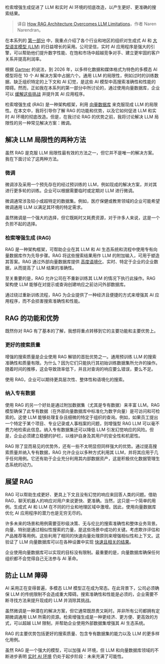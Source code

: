 
<!--
title: RAG 架构如何克服 LLM 的局限性
cover: https://cdn.thenewstack.io/media/2024/04/f55e74a6-rag-architecture-overcomes-llm-limitation.jpg
-->

检索增强生成促进了 LLM 和实时 AI 环境的彻底改造，以产生更好、更准确的搜索结果。

> 译自 [How RAG Architecture Overcomes LLM Limitations](https://thenewstack.io/how-rag-architecture-overcomes-llm-limitations/)，作者 Naren Narendran。

在本系列的 [第一部分](https://thenewstack.io/how-to-cure-llm-weaknesses-with-vector-databases/) 中，我重点介绍了各个行业和地区的组织对生成式 AI 和 [大型语言模型 (LLM)](https://thenewstack.io/llm/) 的日益增长的采用。公司坚信，实时 AI 应用程序是强大的引擎，可以帮助他们提升数字性能、在饱和市场中超越竞争对手、建立更牢固的客户关系并提高利润率。

根据 [Gartner](https://www.gartner.com/en/articles/understand-and-exploit-gen-ai-with-gartner-s-new-impact-radar) 的说法，到 2026 年，以多样化数据和媒体格式为特色的多模态 AI 模型将在 10 个 AI 解决方案中占据六个。通用 LLM 的局限性，例如过时的训练数据、缺乏组织特定的上下文和 AI 幻觉，是这些 AI 模型中高搜索准确性和性能的障碍。然而，正如我在本系列的第一部分中所讨论的，通过使用向量数据库，企业可以 [缓解这些挑战](https://thenewstack.io/vector-search-what-you-need-to-know-before-getting-started/) 并提升其 AI 应用程序。

检索增强生成 (RAG) 是一种架构框架，利用 [向量数据库](https://aerospike.com/products/vector-database-search-llm/) 来克服现成 LLM 的局限性。在本文中，我将引导你了解 RAG 的功能和优势，以及它如何促进 LLM 和实时 AI 环境的彻底改造。但是，在我讨论 RAG 的优势之前，我将讨论解决 LLM 局限性的另一种常见解决方案：微调。

## 解决 LLM 局限性的两种方法

虽然 RAG 是克服 LLM 局限性最有效的方法之一，但它并不是唯一的解决方案。我在下面讨论了这两种方法。

### 微调

微调涉及采用一个预先存在的经过预训练的 LLM，例如现成的解决方案，并对其进行更多轮的训练。企业可以根据需要临时或定期对 LLM 进行微调。

微调通常涉及较小或超特定的数据集。例如，医疗保健或教育领域的企业可能希望微调通用 LLM 以满足其环境的特定需求。

虽然微调是一个强大的选择，但它既耗时又耗费资源，对于许多人来说，这是一个负担不起的选择。

### 检索增强生成 (RAG)

RAG 是一种架构框架，可帮助企业在其 LLM 和 AI 生态系统和流程中使用专有向量数据库作为先导步骤。RAG 将这些搜索结果用作 LLM 的附加输入，可用于塑造其答案。RAG 通过外部向量数据库提供 [高度语境化](https://aerospike.com/blog/contextual-ai-enhancements/)、实时、特定于企业的企业数据，从而提高了 LLM 结果的准确性。

至关重要的是，RAG 允许公司在不重新训练其 LLM 的情况下执行此操作。RAG 架构使 LLM 能够在对提示或查询创建响应之前访问外部数据库。

通过绕过重新训练流程，RAG 为企业提供了一种经济且便捷的方式来增强其 AI 应用程序，而不会损害搜索准确性和性能。

## RAG 的功能和优势

既然你对 RAG 有了基本的了解，我想将重点转移到它的主要功能和主要优势上。

### 更好的搜索质量

增强的搜索质量是企业使用 RAG 解锁的首批优势之一。通用预训练 LLM 的搜索准确性和质量有限。为什么？因为它们只能执行其初始训练数据集所允许的操作。随着时间的推移，这会导致效率低下，并且对查询的响应要么错误，要么不足。

使用 RAG，企业可以期待更具层次性、整体性和语境化的搜索。

### 纳入专有数据

使用 RAG 的另一个好处是通过附加数据集（尤其是专有数据）来丰富 LLM。RAG 模型确保了此专有数据（在外部向量数据库中标准化为数字向量）是可访问和可检索的。这使 LLM 能够处理复杂且细微的特定于组织的查询。例如，如果员工提出一个特定于某个项目、专业记录或人事档案的问题，则增强型 RAG LLM 可以毫不费力地检索此信息。纳入专有数据集还可以降低 LLM 引发幻觉响应的风险。但是，企业必须建立稳健的护栏，以维护自身及其用户的安全性和机密性。

RAG 除了显而易见的优势外，还有一些不太明显但同样强大的优势。通过提高搜索质量并纳入专有数据，RAG 允许企业以多种方式利用其 LLM，并将其应用于几乎任何用例。它还有助于企业充分利用其内部数据资产，这是积极优化数据管理生态系统的动力。

## 展望 RAG

RAG 可以帮助生成更好、更具上下文且没有幻觉的响应来回答人类的问题。借助 RAG，聊天机器人的响应对用户来说更快、更准确。当然，这只是一个简单的用例。生成式 AI 和 LLM 在不同的行业和地理区域中激增。因此，使用向量数据库优化 AI 应用程序的潜力也是无穷无尽的。

许多未来的场景和用例需要亚秒级决策、无与伦比的搜索准确性和整体业务背景。向量，特别是通过相似性搜索的力量，是这些场景中成功的关键。考虑欺诈评估和产品推荐等用例。这些利用了相同的快速向量处理原则来增强相似性和上下文。这验证了 LLM 向量数据库可以在各种设置中实现 [快速且相关的结果](https://thenewstack.io/how-to-get-peak-performance-without-a-vast-amount-of-memory/)。

企业使用向量数据库可以实现的目标没有限制。最重要的是，向量数据库确保任何组织都不会觉得自己无法参与 AI 革命。

## 防止 LLM 障碍

AI 采用正在变得普遍，多模态 LLM 模型正在成为常态。在此背景下，公司必须确保 LLM 的传统限制不会造成重大障碍。搜索准确性和性能是必须的，企业需要不断寻找方法来提升现成的 LLM 并消除其挑战。

虽然微调是一种潜在的解决方案，但它通常既昂贵又耗时。并非所有公司都拥有定期微调通用 LLM 所需的资源。检索增强生成是一种更经济、更方便、更高效的方式，可以超越 LLM 限制，并帮助企业使用外部数据集增强其 AI 生态系统。

RAG 的主要优势包括更好的搜索质量、包含专有数据集的能力以及 LLM 的更多样化用例。

虽然 RAG 是一个强大的模型，可以加强 AI 环境，但 LLM 和向量数据库领域的不断进步表明 [实时 AI 环境](https://aerospike.com/solutions/use-cases/database-for-ai-applications/) 仍处于起步阶段：未来充满了可能性。